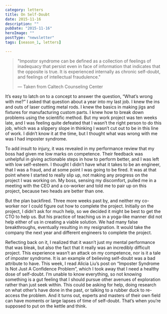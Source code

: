 ```yaml
---
category: letters
title: On Self-Doubt
date: 2015-11-16
description: ""
pubDate: "2015-11-16"
heroImage: ""
postType: "newsletter"
tags: [season_1, letters]

---
```




> "Impostor syndrome can be defined as a collection of feelings of inadequacy that persist even in face of information that indicates that the opposite is true. It is experienced internally as chronic self-doubt, and feelings of intellectual fraudulence."
>
> — Taken from Caltech Counseling Center


It’s easy to latch on to a concept to answer the question, “What’s wrong with me?” I asked that question about a year into my last job. I knew the ins and outs of laser cutting metal rods. I knew the basics in making jigs and fixtures for manufacturing custom parts. I knew how to break down problems using the scientific method. But my work project was ten weeks late, and I was feeling quite defeated that I wasn’t the right person to do this job, which was a slippery slope in thinking I wasn’t cut out to be in this line of work. I didn’t know it at the time, but I thought what was wrong with me was I had imposter syndrome.

To add insult to injury, it was revealed in my performance review that my boss had given me low marks on competence. Their feedback was unhelpful in giving actionable steps in how to perform better, and I was left with low self-esteem. I thought I didn’t have what it takes to be an engineer, that I was a fraud, and at some point I was going to be fired. It was at that point where I started to really slip up, not making any progress on the project I was working on. My boss, sensing my discomfort, pulled me in a meeting with the CEO and a co-worker and told me to pair up on this project, because two heads are better than one.

But the plan backfired. Three more weeks past by, and neither my co-worker nor I could figure out how to complete the project. Initially on the project, I didn’t ask for much help, so we decided it might be best to get the CTO to help us. But his practice of teaching us in a yoga-like manner did not help either of us in creating a viable solution. We had many false breakthroughs, eventually resulting in my resignation. It would take the company the next year and different engineers to complete the project.

Reflecting back on it, I realized that it wasn’t just my mental performance that was bleak, but also the fact that it really was an incredibly difficult project. This experience wasn’t an attack on my competence, nor is it a tale of imposter syndrome. It is an example of believing self-doubt was a bad attribute to have. This week, I read Alicia Liu’s post on “Imposter Syndrome Is Not Just A Confidence Problem”, which I took away that I need a healthy dose of self-doubt. I’m unable to know everything, so not knowing something is a gut feeling that I should pursue other avenues of exploration rather than just seek within. This could be asking for help, doing research on what other’s have done in the past, or talking to a rubber duck to re-access the problem. And it turns out, experts and masters of their own field can have moments or large lapses of time of self-doubt. That’s when you’re supposed to put on the kettle and think.
